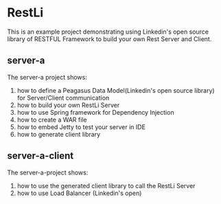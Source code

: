 # RestLi

This is an example project demonstrating using Linkedin's open source library of RESTFUL Framework to build your own Rest Server and Client.

## server-a
The server-a project shows:
  1. how to define a Peagasus Data Model(Linkedin's open source library) for Server/Client communication
  2. how to build your own RestLi Server
  3. how to use Spring framework for Dependency Injection
  4. how to create a WAR file
  5. how to embed Jetty to test your server in IDE
  6. how to generate client library
  
## server-a-client
The server-a-project shows:
  1. how to use the generated client library to call the RestLi Server
  2. how to use Load Balancer (Linkedin's open)
